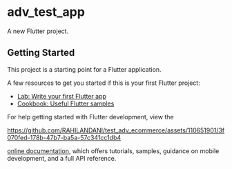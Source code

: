 # adv_test_app

A new Flutter project.

## Getting Started

This project is a starting point for a Flutter application.

A few resources to get you started if this is your first Flutter project:

- [Lab: Write your first Flutter app](https://docs.flutter.dev/get-started/codelab)
- [Cookbook: Useful Flutter samples](https://docs.flutter.dev/cookbook)

For help getting started with Flutter development, view the

https://github.com/RAHILANDANI/test_adv_ecommerce/assets/110651901/3f070fed-178b-47b7-ba5a-57c341cc1db4


[online documentation](https://docs.flutter.dev/), which offers tutorials,
samples, guidance on mobile development, and a full API reference.
